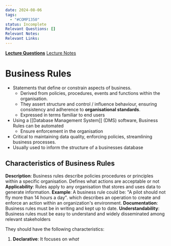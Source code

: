 ```yaml
---
date: 2024-08-06
tags:
  - "#COMP1350"
status: Incomplete
Relevant Questions: []
Relevant Notes: 
Relevant Links:
---
```

**[Lecture Questions](Attachments/Week%202_inClassPrintout(1).docx)**
[Lecture Notes](Attachments/Week%202%20(ER%20Diagrams).pdf)

# Business Rules
- Statements that define or constrain aspects of business.
	- Derived from policies, procedures, events and functions within the organisation.
	- They assert structure and control / influence behaviour, ensuring consistency and adherence to **organisational standards**.
	- Expressed in terms familiar to end users
- Using a [[Database Management System]] (DMS) software, Business Rules can be automated
	- Ensure enforcement in the organisation
- Critical to maintaining data quality, enforcing policies, streamlining business processes.
- Usually used to inform the structure of a businesses database
## Characteristics of Business Rules
 **Description**: Business rules describe policies procedures or principles within a specific organisation. Defines what actions are acceptable or not
**Applicability**: Rules apply to any organisation that stores and uses data to generate information.
**Example**: A business rule could be: "A pilot should not fly more than 14 hours a day". which describes an operation to create and enforce an action within an organization's environment.
**Documentation**: Business rules must be in writing and kept up to date.
**Understandability**: Business rules must be easy to understand and widely disseminated among relevant stakeholders

They should have the following characteristics:

1. **Declarative**: It focuses on *what* 


